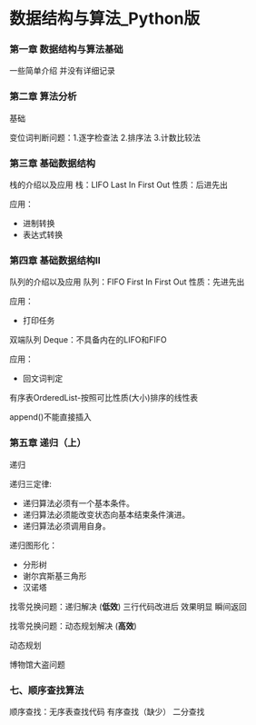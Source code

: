 # 数据结构与算法_Python版

### 第一章 数据结构与算法基础

一些简单介绍 并没有详细记录

### 第二章 算法分析

基础

变位词判断问题：1.逐字检查法 2.排序法 3.计数比较法

### 第三章 基础数据结构

栈的介绍以及应用
栈：LIFO Last In First Out 性质：后进先出

应用：
* 进制转换
* 表达式转换

### 第四章 基础数据结构Ⅱ

队列的介绍以及应用
队列：FIFO First In First Out 性质：先进先出

应用：
* 打印任务


双端队列 Deque：不具备内在的LIFO和FIFO

应用：
* 回文词判定


有序表OrderedList-按照可比性质(大小)排序的线性表

append()不能直接插入


### 第五章 递归（上）

递归

递归三定律:
* 递归算法必须有一个基本条件。
* 递归算法必须能改变状态向基本结束条件演进。
* 递归算法必须调用自身。

递归图形化：
* 分形树
* 谢尔宾斯基三角形
* 汉诺塔

找零兑换问题：递归解决 (**低效**)
三行代码改进后 效果明显 瞬间返回

找零兑换问题：动态规划解决 (**高效**)

动态规划

博物馆大盗问题

### 七、顺序查找算法

顺序查找：无序表查找代码
有序查找（缺少）
二分查找